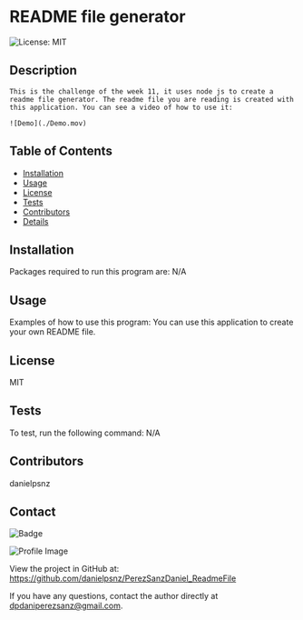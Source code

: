 
  # README file generator 

  ![License: MIT](https://img.shields.io/badge/License-MIT-yellow.svg)
  
  ## Description
    This is the challenge of the week 11, it uses node js to create a readme file generator. The readme file you are reading is created with this application. You can see a video of how to use it:
    
    ![Demo](./Demo.mov)

  ## Table of Contents
  - [Installation](#installation)
  - [Usage](#usage)
  - [License](#license)
  - [Tests](#tests)
  - [Contributors](#contributors)
  - [Details](#details)

  ## Installation
  Packages required to run this program are: N/A
  
  ## Usage
  Examples of how to use this program: You can use this application to create your own README file.

  ## License
  MIT

  ## Tests
  To test, run the following command: N/A

  ## Contributors
  danielpsnz

  ## Contact
  
![Badge](https://img.shields.io/badge/Github-danielpsnz-4cbbb9) 
  
![Profile Image](https://github.com/danielpsnz.png?size=50)
  
View the project in GitHub at: https://github.com/danielpsnz/PerezSanzDaniel_ReadmeFile
  
If you have any questions, contact the author directly at dpdaniperezsanz@gmail.com.
